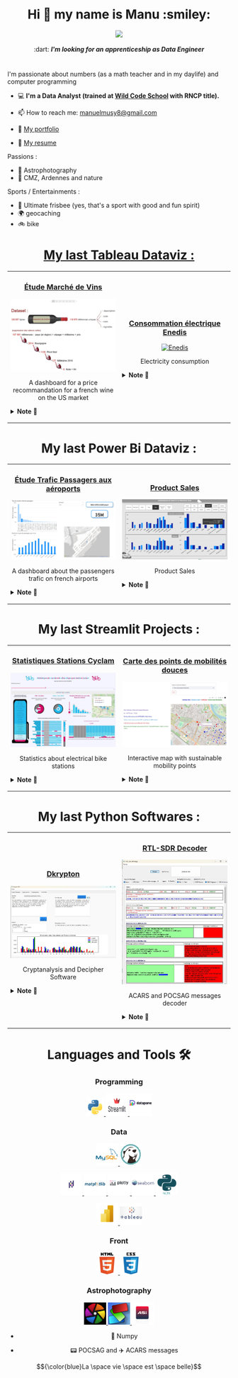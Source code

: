 <h1 align="center"> Hi 👋 my name is Manu :smiley: </h1>
<!-- Intro -->
<p style="margin: 15px;" align="center">
    <img src="https://readme-typing-svg.herokuapp.com?duration=2000&color=649A8D&center=true&vCenter=true&lines=data+analyst;python+programer">
</p>
<p style="margin: 15px;" align="center">:dart: <b><i>I'm looking for an apprenticeship as Data Engineer</i></b></p>
<h1>
</h1>
<p>
I'm passionate about numbers (as a math teacher and in my daylife) and computer programming  
</p>

 
- :computer: <b>I'm a Data Analyst (trained at <a href="https://wildcodeschool.com">Wild Code School</a> with RNCP title).</b>



- 📫 How to reach me: manuelmusy8@gmail.com

- :open_file_folder: <a href ="https://theperk08.github.io/">My portfolio</a>

- :page_facing_up: <a href = "https://theperk08.github.io/assets/resume/CV%20Manuel%20MUSY.pdf">My resume</a>

Passions :
 - :milky_way: Astrophotography
 - :sunrise_over_mountains: CMZ, Ardennes and nature

Sports / Entertainments :
- :minidisc: Ultimate frisbee (yes, that's a sport with good and fun spirit)
- :earth_africa: geocaching
- :bike: bike


<!-- Experience -->
<!-- Tableau Dataviz -->
<h1 align="center"><a href ="https://public.tableau.com/app/profile/manuel.musy">My last Tableau Dataviz :</a> </h1>
<div align="center">
  <table>
        <tr>
            <td width="50%">
                <h3 align="center">
                    <a href="https://public.tableau.com/app/profile/manuel.musy/viz/tudeMarchVins/Histoire1" target="_blank" rel="noreferrer"> Étude Marché de Vins</a>
                </h3>
                <p align="center">
                    <a href="https://public.tableau.com/app/profile/manuel.musy/viz/tudeMarchVins/Histoire1" target="_blank" rel="noreferrer"> <img src="images/Certif_Data1.jpg" alt="étude marché vins"/> </a>
                    <p align="center">
                        A dashboard for a price recommandation for a french wine on the US market
                    </p>
					<details>
						<summary>
						<b>Note 📝</b>
						</summary>
						RNCP title of Data Analyst
					</details>
            </p>
            </td>
            <td width="50%">
                <h3 align="center">
                    <a href="https://public.tableau.com/app/profile/manuel.musy/viz/ConsommationlectriqueEnedis/Tableaudebord1" target="_blank" rel="noreferrer">Consommation électrique Enedis</a>
                </h3>
                <p align="center">
                    <a href="https://public.tableau.com/app/profile/manuel.musy/viz/ConsommationlectriqueEnedis/Tableaudebord1" target="_blank" rel="noreferrer"> <img src="https://public.tableau.com/static/images/Co/ConsommationlectriqueEnedis/Tableaudebord1/4_3.png" alt="Enedis"/> </a>
                    <p align="center">
                        Electricity consumption
                    </p>
					<details>
						<summary>
						<b>Note 📝</b>
						</summary>
						Electricity consumption for households and small enterprises with Enedis
					</details>
                </p>
            </td>
        </tr>
  </table>
	

<!-- Power Bi Dataviz -->
<h1 align="center">My last Power Bi Dataviz :</h1>
<div align="center">
  <table>
        <tr>
            <td width="50%">
                <h3 align="center">
                    <a href="https://github.com/theperk08/aeroports" target="_blank" rel="noreferrer"> Étude Trafic Passagers aux aéroports</a>
                </h3>
                <p align="center">
                    <a href="https://github.com/theperk08/aeroports" target="_blank" rel="noreferrer"> <img src="/images/Aeroports3.jpg" alt="trafic passagers aeroports"/> </a>
                    <p align="center">
                        A dashboard about the passengers trafic on french airports
                    </p>
					<details>
						<summary>
						<b>Note 📝</b>
						</summary>
						dashboard with SQL and Power Bi
					</details>
            </p>
            </td>
            <td width="50%">
                <h3 align="center">
                    <a href="https://github.com/theperk08/Product_sales" target="_blank" rel="noreferrer">Product Sales</a>
                </h3>
                <p align="center">
                    <a href="https://github.com/theperk08/Product_sales" target="_blank" rel="noreferrer"> <img src="/images/Rapport_sales.jpg" alt="Product Sales"/> </a>
                    <p align="center">
                        Product Sales
                    </p>
					<details>
						<summary>
						<b>Note 📝</b>
						</summary>
						Dashboard with SQL and Power Bi
					</details>
                </p>
            </td>
        </tr>
  </table>

<!-- Streamlit Projects -->

 <h1 align="center">My last Streamlit Projects :</a> </h1>
<div align="center">
  <table>
        <tr>
            <td width="50%">
                <h3 align="center">
                    <a href="https://cyclam-stations.streamlit.app" target="_blank" rel="noreferrer"> Statistiques Stations Cyclam</a>
                </h3>
                <p align="center">
                    <a href="https://cyclam-stations.streamlit.app/" target="_blank" rel="noreferrer"> <img src="/images/Cyclam_stations1.jpg" alt="trafic passagers aeroports"/> </a>
                    <p align="center">
                        Statistics about electrical bike stations
                    </p>
					<details>
						<summary>
						<b>Note 📝</b>
						</summary>
						Interactive dashboard for statistics (collected during one month via API in real time) about electrical bike locations stations. 
					</details>
            </p>
            </td>
            <td width="50%">
                <h3 align="center">
                    <a href="https://ardennes-mobilite.streamlit.app/ target="_blank" rel="noreferrer">Carte des points de mobilités douces</a>
                </h3>
                <p align="center">
                    <a href="https://ardennes-mobilite.streamlit.app/" target="_blank" rel="noreferrer"> <img src="/images/Appli_Mobilite.jpg" alt="Product Sales"/> </a>
                    <p align="center">
                        Interactive map with sustainable mobility points
                    </p>
					<details>
						<summary>
						<b>Note 📝</b>
						</summary>
						Interactive map to find sustainable mobility points from an address in Charleville-Mézières
					</details>
                </p>
            </td>
        </tr>
  </table>
	
<!-- Personal Projects -->

 <h1 align="center">My last Python Softwares :</a> </h1>
<div align="center">
  <table>
        <tr>
            <td width="50%">
                <h3 align="center">
                    <a href="https://github.com/theperk08/dkrypton" target="_blank" rel="noreferrer"> Dkrypton</a>
                </h3>
                <p align="center">
                    <a href="https://github.com/theperk08/dkrypton" target="_blank" rel="noreferrer"> <img src="/images/Dkrypton_compte_texte.jpg" alt="dkrypton cryptanalysis"/> </a>
                    <p align="center">
                        Cryptanalysis and Decipher Software
                    </p>
					<details>
						<summary>
						<b>Note 📝</b>
						</summary>
						Software (in Python) to decipher basics Caesar, Vigenere... with cryptanalysis
					</details>
            </p>
            </td>
            <td width="50%">
                <h3 align="center">
                    <a href="https://github.com/theperk08/SDR_decoder" target="_blank" rel="noreferrer">RTL-SDR Decoder</a>
                </h3>
                <p align="center">
                    <a href="https://github.com/theperk08/SDR_decoder" target="_blank" rel="noreferrer"> <img src="/images/POCSAG_ACARS_Messages_Exemples.jpg" alt="RTL-SDR Decoder"/> </a>
                    <p align="center">
                        ACARS and POCSAG messages decoder
                    </p>
					<details>
						<summary>
						<b>Note 📝</b>
						</summary>
						Software (in Python) to decode ACARS (aviation) and POCSAG (text messaging) messages (via an RTL-SDR dongle)
					</details>
                </p>
            </td>
        </tr>
  </table>


<!-- Technos -->
<h1 align="center">Languages and Tools 🛠</h1>
<h3 align="center">Programming</h3>
<p align="center">
    <a href="https://www.python.org" target="_blank" rel="noreferrer"> <img src="https://raw.githubusercontent.com/devicons/devicon/master/icons/python/python-original.svg" alt="python" width="40" height="40"/> </a>	
<a href="https://streamlit.io/" target="_blank" rel="noreferrer"> <img src="/images/Streamlit-logo-500.png" alt="streamlit" width="50" height="50"/> </a>
<a href="https://docs.datapane.com/" target="_blank" rel="noreferrer"> <img src="/images/Datapane-logo_500x500.jpg" alt="datapane" width="50" height="50"/> </a>
</p>

<h3 align="center">Data</h3>
<p align="center">
    <a href="https://www.mysql.com/" target="_blank" rel="noreferrer"> <img src="https://raw.githubusercontent.com/devicons/devicon/master/icons/mysql/mysql-original-wordmark.svg" alt="mysql" width="50" height="50"/> </a>
    <a href="https://dbeaver.io/) target="_blank" rel="noreferrer"> <img src="/images/Dbeaver-logo-50x50.jpg" alt="dbeaver" width="50" height="50"/> </a>
	
	
</p>

<p align="center">
	<a href="https://pandas.pydata.org/" target="_blank" rel="noreferrer"> <img src="/images/pandas-logo-2-500x500.jpg" alt="pandas" width="50" height="50"/> </a>
	<a href="https://matplotlib.org/" target="_blank" rel="noreferrer"> <img src="/images/matplotlib-logo-1-500x500.jpg" alt="Matplotlib" width="50" height="50"/> </a>
	<a href="https://plotly.com/" target="_blank" rel="noreferrer"> <img src="/images/Plotly-logo_500x500.jpg" alt="Plotly" width="50" height="50"/> </a>
	<a href="https://seaborn.pydata.org/" target="_blank" rel="noreferrer"> <img src="/images/Seaborn-logo_500x500.jpg" alt="seaborn" width="50" height="50"/> </a>
	<a href="https://nltk.org/" target="_blank" rel="noreferrer"> <img src="/images/Nltk-logo-500.png" alt="Nltk" width="50" height="50"/> </a>
	</p>
<p align="center">
	<a href="https://powerbi.microsoft.com/" target="_blank" rel="noreferrer"> <img src="/images/Microsoft-Power-BI-Logo-500x500.jpg" alt="PowerBi" width="50" height="50"/> </a>
	<a href="https://www.tableau.com/" target="_blank" rel="noreferrer"> <img src="/images/Tableau-logo-500x500.jpg" alt="Tableau" width="50" height="50"/> </a>
</p>

<h3 align="center">Front</h3>
<p align="center">
    <a href="https://www.w3.org/html/" target="_blank"> <img src="https://raw.githubusercontent.com/devicons/devicon/master/icons/html5/html5-original-wordmark.svg" alt="html5" width="50" height="50"/> </a>
    <a href="https://www.w3schools.com/css/" target="_blank"> <img src="https://raw.githubusercontent.com/devicons/devicon/master/icons/css3/css3-original-wordmark.svg" alt="css3" width="50" height="50"/> </a>
</p>

<h3 align="center">Astrophotography</h3>
<p align="center">
    <a href="https://darktable.fr/" target="_blank"> <img src="/images/Darktable-logo-500x500.jpg" alt="darktable" width="50" height="50"/> </a>
    <a href="http://deepskystacker.free.fr/" target="_blank"> <img src="/images/DeepSkyStacker-logo-1.jpg" alt="DeepSkyStacker" width="50" height="50"/> </a>
    <a href="https://www.zwoastro.com/products/asistudio" target="_blank"> <img src="/images/ASIStudio-logo-500x500.jpg" alt="AsiStudio" width="50" height="50"/> </a>
</p>

- :snake:  Numpy


- :pager: POCSAG and :airplane: ACARS messages




$${\color{blue}La \space vie \space est \space belle}$$

<!--
**theperk08/theperk08** is a ✨ _special_ ✨ repository because its `README.md` (this file) appears on your GitHub profile.

Here are some ideas to get you started:

- 🔭 I’m currently working on ...
- 🌱 I’m currently learning ...
- 👯 I’m looking to collaborate on ...
- 🤔 I’m looking for help with ...
- 💬 Ask me about ...
- 📫 How to reach me: ...
- 😄 Pronouns: ...
- ⚡ Fun fact: ...
-->
